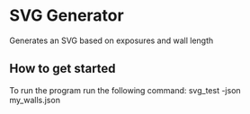 # SVG Generator
Generates an SVG based on exposures and wall length


## How to get started
To run the program run the following command:
    svg_test -json my_walls.json


